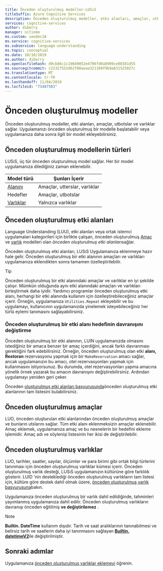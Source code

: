 ```yaml
---
title: Önceden oluşturulmuş modeller-LUSıS
titleSuffix: Azure Cognitive Services
description: Önceden oluşturulmuş modeller, etki alanları, amaçlar, utbotslar ve varlıklar sağlar. Uygulamanızı önceden oluşturulmuş bir etki alanıyla başlatabilir veya uygulamanıza daha sonra ilgili bir etki alanı ekleyebilirsiniz.
services: cognitive-services
author: diberry
manager: nitinme
ms.custom: seodec18
ms.service: cognitive-services
ms.subservice: language-understanding
ms.topic: conceptual
ms.date: 10/10/2019
ms.author: diberry
ms.openlocfilehash: d9cb86c1c19649052e4796fd0a8909ce08381d55
ms.sourcegitcommit: c22327552d62f88aeaa321189f9b9a631525027c
ms.translationtype: MT
ms.contentlocale: tr-TR
ms.lasthandoff: 11/04/2019
ms.locfileid: "73487583"
---
```

# <a name="prebuilt-models"></a>Önceden oluşturulmuş modeller

Önceden oluşturulmuş modeller, etki alanları, amaçlar, utbotslar ve varlıklar sağlar. Uygulamanızı önceden oluşturulmuş bir modelle başlatabilir veya uygulamanıza daha sonra ilgili bir model ekleyebilirsiniz. 

## <a name="types-of-prebuilt-models"></a>Önceden oluşturulmuş modellerin türleri

LUSıS, üç tür önceden oluşturulmuş model sağlar. Her bir model uygulamanıza dilediğiniz zaman eklenebilir. 

|Model türü|Şunları İçerir|
|--|--|
|[Alanını](luis-reference-prebuilt-domains.md)|Amaçlar, utterslar, varlıklar|
|Hedefler|Amaçlar, utbotslar|
|[Varlıklar](luis-reference-prebuilt-entities.md)|Yalnızca varlıklar| 

## <a name="prebuilt-domains"></a>Önceden oluşturulmuş etki alanları

Language Understanding (LUU), etki alanları veya ortak istemci uygulamaları kategorileri için birlikte çalışan, önceden oluşturulmuş [Amaç](luis-how-to-add-intents.md) ve [varlık](luis-concept-entity-types.md) modelleri olan *önceden oluşturulmuş etki alanları*sağlar. 

Önceden oluşturulmuş etki alanları, LUSıS Uygulamanıza eklenmeye hazır hale gelir. Önceden oluşturulmuş bir etki alanının amaçları ve varlıkları uygulamanıza eklendikten sonra tamamen özelleştirilebilir. 

> [!TIP]
> Önceden oluşturulmuş bir etki alanındaki amaçlar ve varlıklar en iyi şekilde çalışır. Mümkün olduğunda aynı etki alanındaki amaçları ve varlıkları birleştirmek daha iyidir.
> Yardımcı programlar önceden oluşturulmuş etki alanı, herhangi bir etki alanında kullanım için özelleştirebileceğiniz amaçlar içerir. Örneğin, uygulamanıza `Utilities.Repeat` ekleyebilir ve bu uygulamayı, kullanıcının uygulamanızda yinelemek isteyebileceğiniz her türlü eylemi tanımasını sağlayabilirsiniz. 

### <a name="changing-the-behavior-of-a-prebuilt-domain-intent"></a>Önceden oluşturulmuş bir etki alanı hedefinin davranışını değiştirme

Önceden oluşturulmuş bir etki alanının, LUIN uygulamanızda olmasını istediğiniz bir amaca benzer bir amaç içerdiğini, ancak farklı davranması gerektiğini fark edebilirsiniz. Örneğin, önceden oluşturulmuş olan etki **alanı, Restoran** rezervasyonu yapmak için bir `MakeReservation` amacı sağlar, ancak uygulamanızın bu amacı, otel rezervasyonları yapmak için kullanmasını istiyorsunuz. Bu durumda, otel rezervasyonları yapma amacına yönelik örnek yazarak bu amacın davranışını değiştirebilirsiniz. Ardından uygulamayı yeniden geri çeker. 

Önceden [oluşturulmuş etki alanları başvurusunda](./luis-reference-prebuilt-domains.md)önceden oluşturulmuş etki alanlarının tam listesini bulabilirsiniz.

## <a name="prebuilt-intents"></a>Önceden oluşturulmuş amaçlar

LUO, önceden oluşturulan etki alanlarından önceden oluşturulmuş amaçlar ve bunların utslarını sağlar. Tüm etki alanı eklenmeksizin amaçlar eklenebilir. Amaç eklemek, uygulamanıza amaç ve bu nesnelerin bir hedefini ekleme işlemidir. Amaç adı ve söylenişi listesinin her ikisi de değiştirilebilir.  

## <a name="prebuilt-entities"></a>Önceden oluşturulmuş varlıklar

LUO, tarihler, saatler, sayılar, ölçümler ve para birimi gibi ortak bilgi türlerini tanınması için önceden oluşturulmuş varlıklar kümesi içerir. Önceden oluşturulmuş varlık desteği, LUSıS uygulamanızın kültürüne göre farklılık gösterir. LUID 'nin desteklediği önceden oluşturulmuş varlıkların tam listesi için, kültüre göre destek dahil olmak üzere, [önceden oluşturulmuş varlık başvurusuna](./luis-reference-prebuilt-entities.md)bakın.

Uygulamanıza önceden oluşturulmuş bir varlık dahil edildiğinde, tahminleri yayımlanmış uygulamanıza dahil edilir. Önceden oluşturulmuş varlıkların davranışı önceden eğitilmiş **ve değiştirilemez** . 

> [!NOTE]
> **Builtin. DateTime** kullanım dışıdır. Tarih ve saat aralıklarının tanınabilmesi ve belirsiz tarih ve saatlerin daha iyi tanınmasını sağlayan [**Builtin. datetimeV2**](luis-reference-prebuilt-datetimev2.md)ile değiştirilmiştir.

## <a name="next-steps"></a>Sonraki adımlar

Uygulamanıza [önceden oluşturulmuş varlıklar eklemeyi](luis-prebuilt-entities.md) öğrenin.
